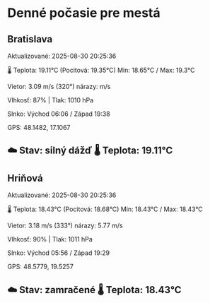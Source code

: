 ﻿# Denné počasie pre mestá

## Bratislava
Aktualizované: 2025-08-30 20:25:36

🌡️ Teplota: 19.11°C 
(Pocitová: 19.35°C)
Min: 18.65°C / Max: 19.3°C

Vietor: 3.09 m/s    (320°) 
nárazy:  m/s

Vlhkosť: 87% | Tlak: 1010 hPa

Slnko: Východ 06:06 / Západ 19:38

GPS: 48.1482, 17.1067

☁️ Stav: silný dážď        🌡️ Teplota: 19.11°C
---

## Hriňová
Aktualizované: 2025-08-30 20:25:36

🌡️ Teplota: 18.43°C 
(Pocitová: 18.68°C)
Min: 18.43°C / Max: 18.43°C

Vietor: 3.18 m/s (333°)
nárazy: 5.77 m/s

Vlhkosť: 90% | Tlak: 1011 hPa

Slnko: Východ 05:56 / Západ 19:29

GPS: 48.5779, 19.5257

☁️ Stav: zamračené        🌡️ Teplota: 18.43°C
---
